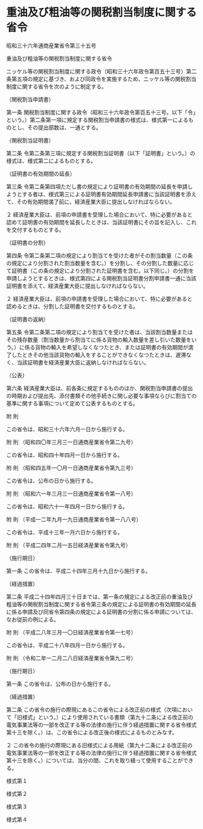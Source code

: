 # 重油及び粗油等の関税割当制度に関する省令

昭和三十六年通商産業省令第三十五号

重油及び粗油等の関税割当制度に関する省令

ニッケル等の関税割当制度に関する政令（昭和三十六年政令第百五十三号）第二条第五項の規定に基づき、および同政令を実施するため、ニッケル等の関税割当制度に関する省令を次のように制定する。

（関税割当申請書）

第一条 関税割当制度に関する政令（昭和三十六年政令第百五十三号。以下「令」という。）第二条第一項に規定する関税割当申請書の様式は、様式第一によるものとし、その提出部数は、一通とする。

（関税割当証明書）

第二条 令第二条第三項に規定する関税割当証明書（以下「証明書」という。）の様式は、様式第二によるものとする。

（証明書の有効期間の延長）

第三条 令第二条第四項ただし書の規定により証明書の有効期間の延長を申請しようとする者は、様式第三による証明書有効期間延長申請書に当該証明書を添えて、その有効期間満了前に、経済産業大臣に提出しなければならない。

２ 経済産業大臣は、前項の申請書を受理した場合において、特に必要があると認めて証明書の有効期間を延長したときは、当該証明書にその旨を記入し、これを交付するものとする。

（証明書の分割）

第四条 令第二条第二項の規定により割当てを受けた者がその割当数量（この条の規定により分割された割当数量を含む。）を分割し、その分割した数量に応じて証明書（この条の規定により分割された証明書を含む。以下同じ。）の分割を申請しようとするときは、様式第四による関税割当証明書分割申請書一通に当該証明書を添えて、経済産業大臣に提出しなければならない。

２ 経済産業大臣は、前項の申請書を受理した場合において、特に必要があると認めるときは、分割した証明書を交付するものとする。

（証明書の返納）

第五条 令第二条第二項の規定により割当てを受けた者は、当該割当数量またはその残存数量（割当数量から割当てに係る貨物の輸入数量を差し引いた数量をいう。）に係る貨物の輸入を希望しなくなつたとき、または証明書の有効期間が満了したときその他当該貨物の輸入をすることができなくなつたときは、遅滞なく、当該証明書を経済産業大臣に返納しなければならない。

（公表）

第六条 経済産業大臣は、前各条に規定するもののほか、関税割当申請書の提出の時期および提出先、添付書類その他手続きに関し必要な事項ならびに割当ての基準に関する事項について定めて公表するものとする。

附 則

この省令は、昭和三十六年六月一日から施行する。

附 則 （昭和四〇年三月三一日通商産業省令第二九号）

この省令は、昭和四十年四月一日から施行する。

附 則 （昭和四五年一〇月一日通商産業省令第九三号）

この省令は、公布の日から施行する。

附 則 （昭和六一年三月三一日通商産業省令第一八号）

この省令は、昭和六十一年四月一日から施行する。

附 則 （平成一二年九月一九日通商産業省令第一八八号）

この省令は、平成十三年一月六日から施行する。

附 則 （平成二四年二月一五日経済産業省令第九号）

（施行期日）

第一条 この省令は、平成二十四年三月十九日から施行する。

（経過措置）

第二条 平成二十四年四月三十日までは、第一条の規定による改正前の重油及び粗油等の関税割当制度に関する省令第三条の規定による証明書の有効期間の延長に係る申請及び同省令第四条の規定による証明書の分割に係る申請については、なお従前の例による。

附 則 （平成二八年三月一〇日経済産業省令第一七号）

この省令は、平成二十八年四月一日から施行する。

附 則 （令和二年一二月二八日経済産業省令第九二号）

（施行期日）

第一条 この省令は、公布の日から施行する。

（経過措置）

第二条 この省令の施行の際現にあるこの省令による改正前の様式（次項において「旧様式」という。）により使用されている書類（第九十二条による改正前の電気事業法等の一部を改正する等の法律の施行に伴う経過措置に関する省令様式第十三を除く。）は、この省令による改正後の様式によるものとみなす。

２ この省令の施行の際現にある旧様式による用紙（第九十二条による改正前の電気事業法等の一部を改正する等の法律の施行に伴う経過措置に関する省令様式第十三を除く。）については、当分の間、これを取り繕って使用することができる。

様式第１

[](/./pict/S36F03801000035_2105061105_001.pdf)

様式第２

[](/./pict/S36F03801000035_2105061105_002.pdf)

様式第３

[](/./pict/S36F03801000035_2105061105_003.pdf)

様式第４

[](/./pict/S36F03801000035_2105061105_004.pdf)
